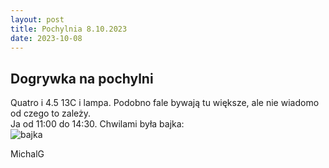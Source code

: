 ```yaml
---
layout: post
title: Pochylnia 8.10.2023
date: 2023-10-08
---
```


## Dogrywka na pochylni  

Quatro i 4.5 13C i lampa. Podobno fale bywają tu większe, ale nie wiadomo od czego to zależy.  
Ja od 11:00 do 14:30. Chwilami była bajka:  
![bajka](https://raw.githubusercontent.com/naspocie/blog/master/images/2023-10-08-Pochylnia/Pochylnia_08-10-2023.gif "bajka")  

MichalG
